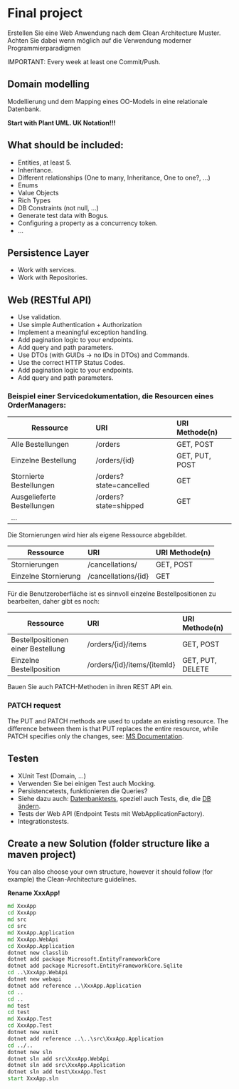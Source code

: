 # Final project

Erstellen Sie eine Web Anwendung nach dem Clean Architecture Muster. 
Achten Sie dabei wenn möglich auf die Verwendung moderner Programmierparadigmen

IMPORTANT: Every week at least one Commit/Push.

## Domain modelling
Modellierung und dem Mapping eines OO-Models in eine relationale Datenbank.

**Start with Plant UML. UK Notation!!!**

## What should be included:
- Entities, at least 5.
- Inheritance.
- Different relationships (One to many, Inheritance, One to one?, ...)
- Enums 
- Value Objects
- Rich Types
- DB Constraints (not null, …)
- Generate test data with Bogus.
- Configuring a property as a concurrency token.
- ...
 
## Persistence Layer

- Work with services.
- Work with Repositories.

## Web (RESTful API)

- Use validation.
- Use simple Authentication + Authorization
- Implement a meaningful exception handling.
- Add pagination logic to your endpoints.
- Add query and path parameters.
- Use DTOs (with GUIDs -> no IDs in DTOs) and Commands.
- Use the correct HTTP Status Codes.
- Add pagination logic to your endpoints.
- Add query and path parameters.

### Beispiel einer Servicedokumentation, die Resourcen eines OrderManagers:

| Ressource   |      URI      |  URI	Methode(n) |
|----------|:--------------|:------|
| Alle Bestellungen |  /orders | GET, POST |
| Einzelne Bestellung |	/orders/{id} |	GET, PUT, POST
| Stornierte Bestellungen |	/orders?state=cancelled |	GET
| Ausgelieferte Bestellungen |	/orders?state=shipped |	GET
|…		| |

Die Stornierungen wird hier als eigene Ressource abgebildet.

| Ressource   |      URI      |  URI	Methode(n) |
|----------|:--------------|:------|
| Stornierungen |	/cancellations/	| GET, POST
| Einzelne Stornierung |	/cancellations/{id}	| GET

Für die Benutzeroberfläche ist es sinnvoll einzelne Bestellpositionen zu bearbeiten, daher gibt es noch:

| Ressource   |      URI      |  URI	Methode(n) |
|----------|:--------------|:------|
| Bestellpositionen einer Bestellung |	/orders/{id}/items	| GET, POST
| Einzelne Bestellposition |	/orders/{id}/items/{itemId}	| GET, PUT, DELETE

Bauen Sie auch PATCH-Methoden in ihren REST API ein.

### PATCH request

The PUT and PATCH methods are used to update an existing resource. The difference between them is that PUT replaces the entire resource, while PATCH specifies only the changes, see: [MS Documentation](https://learn.microsoft.com/en-us/aspnet/core/web-api/jsonpatch).


## Testen

- XUnit Test (Domain, ...)
- Verwenden Sie bei einigen Test auch Mocking.
- Persistencetests, funktionieren die Queries?
- Siehe dazu auch: [Datenbanktests](https://learn.microsoft.com/en-us/ef/core/testing/choosing-a-testing-strategy), speziell auch Tests, die, die [DB ändern](https://learn.microsoft.com/en-us/ef/core/testing/testing-with-the-database#tests-which-modify-data).
- Tests der Web API (Endpoint Tests mit WebApplicationFactory). 
- Integrationstests.
  
   

## Create a new Solution (folder structure like a maven project)

You can also choose your own structure, however it should follow (for example) the Clean-Architecture guidelines.

**Rename XxxApp!**

```cmd
md XxxApp
cd XxxApp
md src
cd src
md XxxApp.Application
md XxxApp.WebApi
cd XxxApp.Application
dotnet new classlib
dotnet add package Microsoft.EntityFrameworkCore
dotnet add package Microsoft.EntityFrameworkCore.Sqlite
cd ..\XxxApp.WebApi
dotnet new webapi
dotnet add reference ..\XxxApp.Application
cd ..
cd ..
md test
cd test
md XxxApp.Test
cd XxxApp.Test
dotnet new xunit
dotnet add reference ..\..\src\XxxApp.Application
cd ../..
dotnet new sln
dotnet sln add src\XxxApp.WebApi
dotnet sln add src\XxxApp.Application
dotnet sln add test\XxxApp.Test
start XxxApp.sln
```
